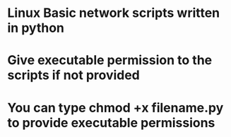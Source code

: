# Linux Basic network scripts written in python
# Give executable permission to the scripts if not provided
# You can type chmod +x filename.py to provide executable permissions
